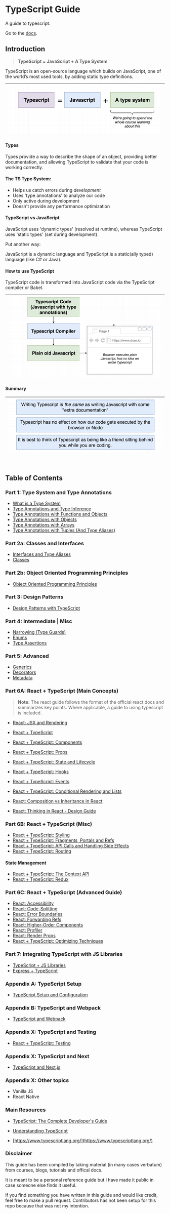 # TypeScript Guide

A guide to typescript.

Go to the [docs](./docs/00-index.md).

## Introduction

> **TypeScript = JavaScript + A Type System**

TypeScript is an open-source language which builds on JavaScript, one of the world’s most used tools, by adding static type definitions.


|![](./docs/screenshots/01-typescript.png)
|--


#### Types

Types provide a way to describe the shape of an object, providing better documentation, and allowing TypeScript to validate that your code is working correctly.

#### The TS Type System:

 - Helps us catch errors during *development*
 - Uses 'type annotations' to analyze our code
 - Only active during development
 - Doesn't provide any performance optimization

#### TypeScript vs JavaScript

JavaScript uses 'dynamic types' (resolved at runtime), whereas TypeScript uses 'static types' (set during development).

Put another way:

JavaScript is a dynamic language and TypeScript is a static(ally typed) language (like C# or Java).

#### How to use TypeScript

TypeScript code is transformed into JavaScript code via the TypeScript compiler or Babel.

|![](./docs/screenshots/02-ts-compiler.png)
|--


#### Summary

|![](./docs/screenshots/03-summary.png)
|--

<br />

## Table of Contents

### Part 1: Type System and Type Annotations

 - [What is a Type System](/docs/01-type-system.md)
 - [Type Annotations and Type Inference](/docs/02-type-annotations-and-inference.md)
 - [Type Annotations with Functions and Objects](/docs/03-type-annotations-with-functions.md)
 - [Type Annotations with Objects](/docs/04-type-annotations-with-objects.md)
 - [Type Annotations with Arrays](/docs/05-type-annotations-with-arrays.md)
 - [Type Annotations with Tuples (And Type Aliases)](/docs/06-type-annotations-with-tuples.md)

### Part 2a: Classes and Interfaces

 - [Interfaces and Type Aliases](/docs/07-interfaces.md)
 - [Classes](/docs/08-classes.md)

### Part 2b: Object Oriented Programming Principles

 - [Object Oriented Programming Principles](/docs/09-object-oriented-programming.md)

### Part 3: Design Patterns

 - [Design Patterns with TypeScript](/docs/10-design-patterns.md)

### Part 4: Intermediate | Misc

 - [Narrowing (Type Guards)](/docs/11-type-guards.md)
 - [Enums](/docs/12-enums.md)
 - [Type Assertions](/docs/13-type-assertions.md)

### Part 5: Advanced

 - [Generics](/docs/14-generics.md)
 - [Decorators](/docs/15-decorators.md)
 - [Metadata](/docs/16-metadata.md)

### Part 6A: React + TypeScript (Main Concepts)

>**Note:** The react guide follows the format of the official react docs and summarizes key points. Where applicable, a guide to using typescript is included.

 - [React: JSX and Rendering](/docs/19-react-jsx-and-rendering.md)
 - [React + TypeScript](/docs/20-ts-and-react.md)
 - [React + TypeScript: Components](/docs/21-tsx-components.md)
 - [React + TypeScript: Props](/docs/22-tsx-props.md)
 - [React + TypeScript: State and Lifecycle](/docs/23-tsx-state-and-lifecycle.md)
 - [React + TypeScript: Hooks](/docs/24-tsx-hooks.md)
 - [React + TypeScript: Events](/docs/25-tsx-events.md)
 - [React + TypeScript: Conditional Rendering and Lists](/docs/26-tsx-conditional-rendering-and-lists.md)

 - [React: Composition vs Inheritance in React](/docs/27-tsx-composition-vs-inheritance.md)
 - [React: Thinking in React - Design Guide](/docs/28-tsx-thinking-in-react.md)

### Part 6B: React + TypeScript (Misc)

 - [React + TypeScript: Styling](/docs/29-tsx-styling.md)
 - [React + TypeScript: Fragments, Portals and Refs](/docs/30-tsx-fragments-portals-and-refs.md)
 - [React + TypeScript: API Calls and Handling Side Effects](/docs/31-tsx-api-calls-and-handling-side-effects.md)
 - [React + TypeScript: Routing](/docs/32-tsx-routing.md)

#### State Management

 - [React + TypeScript: The Context API](/docs/33-tsx-context-api.md)
 - [React + TypeScript: Redux](/docs/34-ts-redux.md)

### Part 6C: React + TypeScript (Advanced Guide)

 - [React: Accessibility]()
 - [React: Code-Splitting]()
 - [React: Error Boundaries]()
 - [React: Forwarding Refs]()
 - [React: Higher-Order Components]()
 - [React: Profiler]()
 - [React: Render Props]()
 - [React + TypeScript: Optimizing Techniques](/docs/36-tsx-optimizing.md)


### Part 7: Integrating TypeScript with JS Libraries

 - [TypeScript + JS Libraries](/docs/17-ts-and-js-libraries.md)
 - [Express + TypeScript](/docs/18-ts-and-express.md)

### Appendix A: TypeScript Setup

 - [TypeScript Setup and Configuration](/docs/98-ts-setup.md)

### Appendix B: TypeScript and Webpack

 - [TypeScript and Webpack](/docs/99-ts-webpack.md)

### Appendix X: TypeScript and Testing

 - [React + TypeScript: Testing](/docs/40-tsx-testing.md)

### Appendix X: TypeScript and Next

 - [TypeScript and Next.js](/docs/35-tsx-next.md)

### Appendix X: Other topics

 - Vanilla JS
 - React Native

### Main Resources

 - [TypeScript: The Complete Developer's Guide](https://www.udemy.com/course/typescript-the-complete-developers-guide)
 - [Understanding TypeScript](https://www.udemy.com/course/understanding-typescript)

 - [https://www.typescriptlang.org/](https://www.typescriptlang.org/)

### Disclaimer

This guide has been compiled by taking material (in many cases verbatum) from courses, blogs, tutorials and offical docs.

It is meant to be a personal reference guide but I have made it public in case someone else finds it useful.

If you find something you have written in this guide and would like credit, feel free to make a pull request. Contributors has not been setup for this repo because that was not my intention.